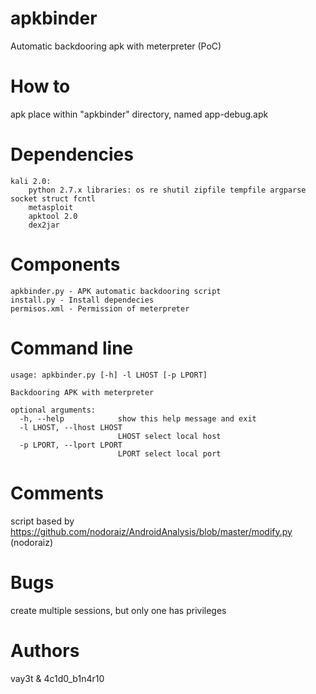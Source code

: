 # apkbinder
Automatic backdooring apk with meterpreter (PoC)

# How to
apk place within "apkbinder" directory, named app-debug.apk

# Dependencies
```
kali 2.0:
	python 2.7.x libraries: os re shutil zipfile tempfile argparse socket struct fcntl
	metasploit
	apktool 2.0
	dex2jar
```
	
# Components
```
apkbinder.py - APK automatic backdooring script
install.py - Install dependecies
permisos.xml - Permission of meterpreter
```

# Command line
```
usage: apkbinder.py [-h] -l LHOST [-p LPORT]

Backdooring APK with meterpreter

optional arguments:
  -h, --help            show this help message and exit
  -l LHOST, --lhost LHOST
                        LHOST select local host
  -p LPORT, --lport LPORT
                        LPORT select local port
```

# Comments
script based by https://github.com/nodoraiz/AndroidAnalysis/blob/master/modify.py (nodoraiz)

# Bugs
create multiple sessions, but only one has privileges

# Authors
vay3t & 4c1d0_b1n4r10
